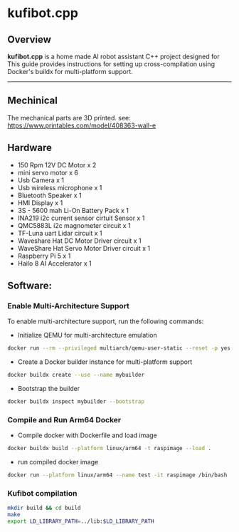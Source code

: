 # kufibot.cpp

## Overview
**kufibot.cpp** is a home made AI robot assistant C++ project designed for This guide provides instructions for setting up cross-compilation using Docker's buildx for multi-platform support.

---

## Mechinical
The mechanical parts are 3D printed. see:  https://www.printables.com/model/408363-wall-e

## Hardware
* 150 Rpm 12V DC Motor x 2
* mini servo motor x 6
* Usb Camera x 1
* Usb wireless microphone x 1
* Bluetooth Speaker x 1
* HMI Display x 1
* 3S - 5600 mah Li-On Battery Pack x 1
* INA219 i2c current sensor cirtuit Sensor x 1
* QMC5883L i2c magnometer circuit x 1
* TF-Luna uart Lidar circuit x 1
* Waveshare Hat DC Motor Driver circuit x 1
* WaveShare Hat Servo Motor Driver circuit x 1
* Raspberry Pi 5 x 1
* Hailo 8 AI Accelerator x 1

## Software:
### Enable Multi-Architecture Support
To enable multi-architecture support, run the following commands:

* Initialize QEMU for multi-architecture emulation
```bash
docker run --rm --privileged multiarch/qemu-user-static --reset -p yes
```
* Create a Docker builder instance for multi-platform support
```bash
docker buildx create --use --name mybuilder
```
* Bootstrap the builder
```bash
docker buildx inspect mybuilder --bootstrap
```
### Compile and Run Arm64 Docker
* Compile docker with Dockerfile and load image
```bash
docker buildx build --platform linux/arm64 -t raspimage --load . 
```
* run compiled docker image
```bash
docker run --platform linux/arm64 --name test -it raspimage /bin/bash 
```

### Kufibot compilation
```bash
mkdir build && cd build
make
export LD_LIBRARY_PATH=../lib:$LD_LIBRARY_PATH
```
  

